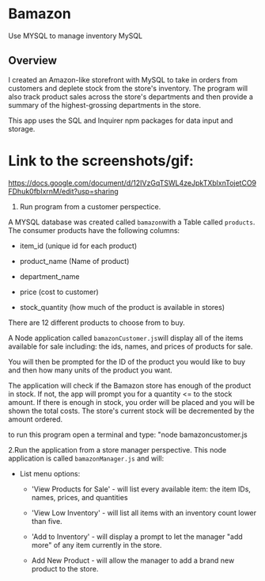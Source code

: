 # Bamazon
Use MYSQL to manage inventory
MySQL

## Overview

I created an Amazon-like storefront with MySQL to take in orders from customers and deplete stock from the store's inventory. The program will also track product sales across the store's departments and then provide a summary of the highest-grossing departments in the store.

This app uses the SQL and Inquirer npm packages for data input and storage.

# Link to the screenshots/gif:
https://docs.google.com/document/d/12IVzGqTSWL4zeJpkTXblxnTojetCO9FDhuk0fbIxrnM/edit?usp=sharing


1. Run program from a customer perspectice.

A MYSQL database was created called `bamazon`with a Table called `products`. The consumer products have the following columns:

   * item_id (unique id for each product)

   * product_name (Name of product)

   * department_name

   * price (cost to customer)

   * stock_quantity (how much of the product is available in stores)

There are 12 different products to choose from to buy.

A Node application called `bamazonCustomer.js`will display all of the items available for sale including: the ids, names, and prices of products for sale.

You will then be prompted for the ID of the product you would like to buy and then how many units of the product you want.

The application will check if the Bamazon store has enough of the product in stock. If not, the app will prompt you for a quantity <= to the stock amount. If there is enough in stock, you order will be placed and you will be shown the total costs. The store's current stock will be decremented by the amount ordered.

to run this program open a terminal and type:
"node bamazoncustomer.js

2.Run the application from a store manager perspective.
This node  application is called `bamazonManager.js` and will:

  * List menu options:

    * 'View Products for Sale' - will list every available item: the item IDs, names, prices, and quantities
    
    * 'View Low Inventory' - will list all items with an inventory count lower than five.

    * 'Add to Inventory' - will display a prompt to let the manager "add more" of any item currently in the store.
    
    * Add New Product - will allow the manager to add a brand new product to the store.


